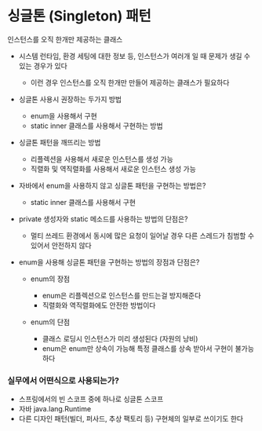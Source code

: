 # 싱글톤 (Singleton) 패턴
인스턴스를 오직 한개만 제공하는 클래스

* 시스템 런타임, 환경 세팅에 대한 정보 등, 인스턴스가 여러개 일 때 문제가 생길 수 있는 경우가 있다
  * 이런 경우 인스턴스를 오직 한개만 만들어 제공하는 클래스가 필요하다


* 싱글톤 사용시 권장하는 두가지 방법
  * enum을 사용해서 구현
  * static inner 클래스를 사용해서 구현하는 방법


* 싱글톤 패턴을 깨뜨리는 방법
  * 리플렉션을 사용해서 새로운 인스턴스를 생성 가능
  * 직렬화 및 역직렬화를 사용해서 새로운 인스턴스 생성 가능


* 자바에서 enum을 사용하지 않고 싱글톤 패턴을 구현하는 방법은?
  * static inner 클래스를 사용해서 구현


* private 생성자와 static 메소드를 사용하는 방법의 단점은?
  * 멀티 쓰레드 환경에서 동시에 많은 요청이 일어날 경우 다른 스레드가 침범할 수 있어서 안전하지 않다 


* enum을 사용해 싱글톤 패턴을 구현하는 방법의 장점과 단점은?
  * enum의 장점
    * enum은 리플렉션으로 인스턴스를 만드는걸 방지해준다
    * 직렬화와 역직렬화에도 안전한 방법이다
    
  * enum의 단점
    * 클래스 로딩시 인스턴스가 미리 생성된다 (자원의 낭비)
    * enum은 enum만 상속이 가능해 특정 클래스를 상속 받아서 구현이 불가능하다

### 실무에서 어떤식으로 사용되는가?
* 스프링에서의 빈 스코프 중에 하나로 싱글톤 스코프
* 자바 java.lang.Runtime
* 다른 디자인 패턴(빌더, 퍼사드, 추상 팩토리 등) 구현체의 일부로 쓰이기도 한다